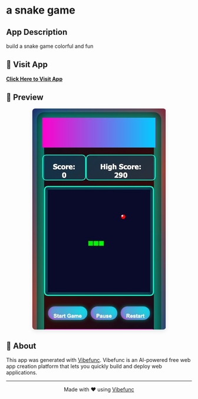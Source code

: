 # a snake game

## App Description

build a snake game colorful and fun

## 🚀 Visit App

**[Click Here to Visit App](https://a-snake-game.vibefunc.com)**

## 📸 Preview

<div align="center">
  <img src="https://raw.githubusercontent.com/lilidan/a-snake-game/main/app-preview.png" alt="App Preview" style="border-radius: 8px; box-shadow: 0 4px 12px rgba(0,0,0,0.1);" />
</div>

## 📄 About

This app was generated with [Vibefunc](https://vibefunc.com). Vibefunc is an AI-powered free web app creation platform that lets you quickly build and deploy web applications.

---

<div align="center">
  <p>Made with ❤️ using <a href="https://vibefunc.com">Vibefunc</a></p>
</div>
